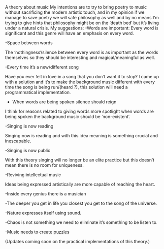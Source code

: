 A theory about music
My intentions are to try to bring poetry to music without sacrificing the modern artistic touch, and in my opinion if we manage to save poetry we will safe philosophy as well and by no means I’m trying to give hints that philosophy might be on the ‘death bed’ but it’s living under a natural crisis.
 My suggestions:
-Words are important:
Every word is significant and this genre will have an emphasis on every word.

-Space between words

The ‘nothingness’/silence between every word is as important as the words themselves so they should be interesting and magical/meaningful as well.

-Every time it’s a new/different song

Have you ever felt in love in a song that you don’t want it to stop? I came up with a solution and it’s to make the background music different with every time the song is being run/(heard ?), this solution will need a programmatical  implementation.

- When words are being spoken silence should reign 

I think for reasons related to giving words more spotlight when words are being spoken the background music should be ‘non-existent’.

-Singing is now reading   

Singing now is reading and with this idea meaning is something crucial and inescapable. 

-Singing is now public 

With this theory singing will no longer be an elite practice but this doesn’t mean there is no room for uniqueness.

-Reviving intellectual music

Ideas being expressed artistically are more capable of reaching the heart.

-Inside every genius there is a musician

-The deeper you get in life you closest you get to the song of the universe.

-Nature expresses itself using sound.

-Chaos is not something we need to eliminate it’s something to be listen to.

-Music needs to create puzzles 

(Updates coming soon on the practical implementations of this theory.)
